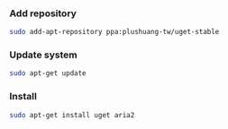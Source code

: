 ### Add repository
```bash
sudo add-apt-repository ppa:plushuang-tw/uget-stable
```

### Update system
```bash
sudo apt-get update
```

### Install
```bash
sudo apt-get install uget aria2
```

